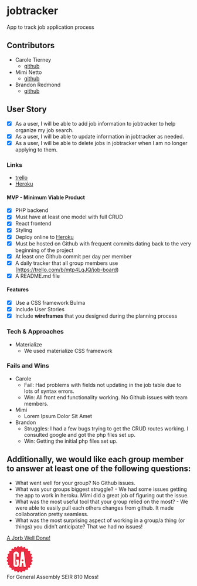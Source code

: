 # jobtracker
App to track job application process

## Contributors
* Carole Tierney
  * [github](https://github.com/caroleatierney)
* Mimi Netto
  * [github](https://github.com/mimnetto)
* Brandon Redmond
  * [github](https://github.com/brandonredm)

## User Story
- [x] As a user, I will be able to add job information to jobtracker to help organize my job search.
- [x] As a user, I will be able to update information in jobtracker as needed.
- [x] As a user, I will be able to delete jobs in jobtracker when I am no longer applying to them.

### Links
* [trello](https://trello.com/b/mtp4LqJQ/job-board)
* [Heroku](https://jobtrack-app.herokuapp.com/)

#### MVP - Minimum Viable Product
- [x] PHP backend
- [x] Must have at least one model with full CRUD
- [x] React frontend
- [x] Styling
- [x] Deploy online to [Heroku](https://jobtrack-app.herokuapp.com/)
- [x] Must be hosted on Github with frequent commits dating back to the very beginning of the project
- [x] At least one Github commit per day per member
- [x] A daily tracker that all group members use [https://trello.com/b/mtp4LqJQ/job-board)
- [x] A README.md file

#### Features
- [x] Use a CSS framework Bulma
- [x] Include User Stories
- [x] Include **wireframes** that you designed during the planning process

### Tech & Approaches
* Materialize
  * We used materialize CSS framework

### Fails and Wins
* Carole
  *  Fail:  Had problems with fields not updating in the job table due to lots of syntax errors.
  *  Win:   All front end functionality working.
            No Github issues with team members.
* Mimi
  *  Lorem Ipsum Dolor Sit Amet
* Brandon
  * Struggles: I had a few bugs trying to get the CRUD routes working. I consulted google and got the php files set up.
  * Win: Getting the initial php files set up.

## Additionally, we would like each group member to answer at least one of the following questions:
 * What went well for your group?  No Github issues.
 * What was your groups biggest struggle? - We had some issues getting the app to work in heroku. Mimi did a great job of figuring out the issue. 
 * What was the most useful tool that your group relied on the most? - We were able to easily pull each others changes from github. It made collaboration pretty seamless. 
 * What was the most surprising aspect of working in a group/a thing (or things) you didn’t anticipate?  That we had no issues!

[A Jorb Well Done!](https://www.youtube.com/watch?v=8C4ayBHTES0)


![ga](/img/gaLogo.png) <br>
For General Assembly SEIR 810 Moss!
